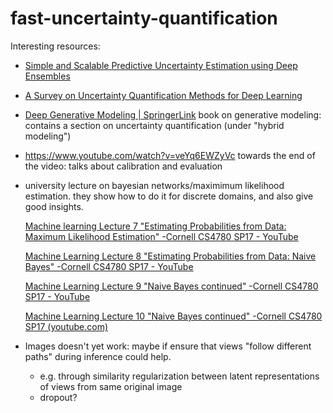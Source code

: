 # fast-uncertainty-quantification

Interesting resources:

- [Simple and Scalable Predictive Uncertainty
 Estimation using Deep Ensembles](https://proceedings.neurips.cc/paper_files/paper/2017/file/9ef2ed4b7fd2c810847ffa5fa85bce38-Paper.pdf)

- [A Survey on Uncertainty Quantification Methods for Deep Learning](https://arxiv.org/abs/2302.13425)

- [Deep Generative Modeling | SpringerLink](https://link.springer.com/book/10.1007/978-3-031-64087-2)
  book on generative modeling: contains a section on uncertainty quantification (under "hybrid modeling")

- https://www.youtube.com/watch?v=veYq6EWZyVc
  towards the end of the video: talks about calibration and evaluation

- university lecture on bayesian networks/maximimum likelihood estimation. they show how to do it for discrete domains, and also give good insights.

  [Machine learning Lecture 7 "Estimating Probabilities from Data: Maximum Likelihood Estimation" -Cornell CS4780 SP17 - YouTube](https://www.youtube.com/watch?v=RIawrYLVdIw)

  [Machine Learning Lecture 8 "Estimating Probabilities from Data: Naive Bayes" -Cornell CS4780 SP17 - YouTube](https://www.youtube.com/watch?v=pDHEX2usCS0)

  [Machine Learning Lecture 9 "Naive Bayes continued" -Cornell CS4780 SP17 - YouTube](https://www.youtube.com/watch?v=VDK0nkjFh5U&t=1050s)

  [Machine Learning Lecture 10 "Naive Bayes continued" -Cornell CS4780 SP17 (youtube.com)](https://www.youtube.com/watch?v=rqB0XWoMreU)



- Images doesn't yet work: maybe if ensure that views "follow different paths" during inference could help.
  - e.g. through similarity regularization between latent representations of views from same original image
  - dropout? 
